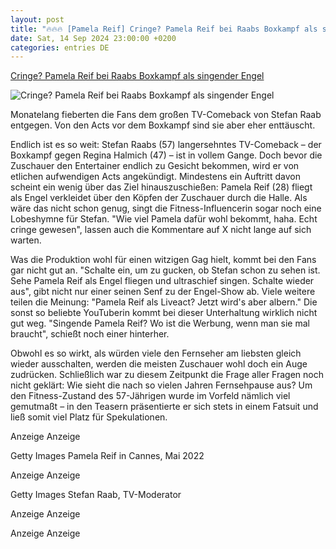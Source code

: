 ```yaml
---
layout: post
title: "🔥🔥🔥 [Pamela Reif] Cringe? Pamela Reif bei Raabs Boxkampf als singender Engel"
date: Sat, 14 Sep 2024 23:00:00 +0200
categories: entries DE
---
```

[Cringe? Pamela Reif bei Raabs Boxkampf als singender Engel](https://www.promiflash.de/news/2024/09/14/cringe-pamela-reif-bei-raabs-boxkampf-als-singender-engel.html)

![Cringe? Pamela Reif bei Raabs Boxkampf als singender Engel](https://content5.promiflash.de/article-images/video_1080/pamela-reif-und-stefan-raab-collage.jpg)

Monatelang fieberten die Fans dem großen TV-Comeback von Stefan Raab entgegen. Von den Acts vor dem Boxkampf sind sie aber eher enttäuscht.

Endlich ist es so weit: Stefan Raabs (57) langersehntes TV-Comeback – der Boxkampf gegen Regina Halmich (47) – ist in vollem Gange. Doch bevor die Zuschauer den Entertainer endlich zu Gesicht bekommen, wird er von etlichen aufwendigen Acts angekündigt. Mindestens ein Auftritt davon scheint ein wenig über das Ziel hinauszuschießen: Pamela Reif (28) fliegt als Engel verkleidet über den Köpfen der Zuschauer durch die Halle. Als wäre das nicht schon genug, singt die Fitness-Influencerin sogar noch eine Lobeshymne für Stefan. "Wie viel Pamela dafür wohl bekommt, haha. Echt cringe gewesen", lassen auch die Kommentare auf X nicht lange auf sich warten.

Was die Produktion wohl für einen witzigen Gag hielt, kommt bei den Fans gar nicht gut an. "Schalte ein, um zu gucken, ob Stefan schon zu sehen ist. Sehe Pamela Reif als Engel fliegen und ultraschief singen. Schalte wieder aus", gibt nicht nur einer seinen Senf zu der Engel-Show ab. Viele weitere teilen die Meinung: "Pamela Reif als Liveact? Jetzt wird's aber albern." Die sonst so beliebte YouTuberin kommt bei dieser Unterhaltung wirklich nicht gut weg. "Singende Pamela Reif? Wo ist die Werbung, wenn man sie mal braucht", schießt noch einer hinterher.

Obwohl es so wirkt, als würden viele den Fernseher am liebsten gleich wieder ausschalten, werden die meisten Zuschauer wohl doch ein Auge zudrücken. Schließlich war zu diesem Zeitpunkt die Frage aller Fragen noch nicht geklärt: Wie sieht die nach so vielen Jahren Fernsehpause aus? Um den Fitness-Zustand des 57-Jährigen wurde im Vorfeld nämlich viel gemutmaßt – in den Teasern präsentierte er sich stets in einem Fatsuit und ließ somit viel Platz für Spekulationen.

Anzeige Anzeige

Getty Images Pamela Reif in Cannes, Mai 2022

Anzeige Anzeige

Getty Images Stefan Raab, TV-Moderator

Anzeige Anzeige

Anzeige Anzeige

